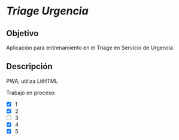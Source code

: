 # *Triage Urgencia*

## Objetivo
Aplicación para entrenamiento en el Triage en Servicio de Urgencia

## Descripción

PWA, utiliza LitHTML

Trabajo en proceso:

- [x] 1
- [x] 2
- [ ] 3
- [x] 4
- [x] 5
